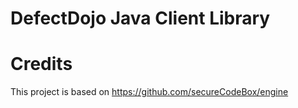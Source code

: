 # DefectDojo Java Client Library
# Credits
This project is based on https://github.com/secureCodeBox/engine
